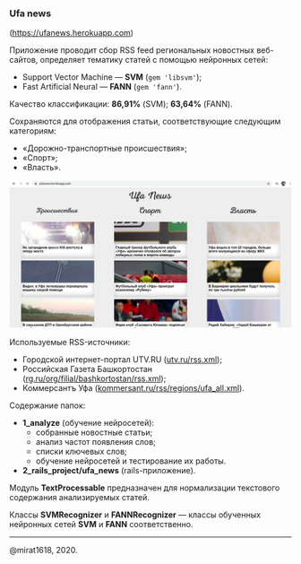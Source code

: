 ### Ufa news

(https://ufanews.herokuapp.com)  

Приложение проводит сбор RSS feed региональных новостных веб-сайтов,
определяет тематику статей с помощью нейронных сетей:

- Support Vector Machine — **SVM** (`gem 'libsvm'`);
- Fast Artificial Neural — **FANN** (`gem 'fann'`).

Качество классификации: **86,91%** (SVM); **63,64%** (FANN).
 
Сохраняются для отображения статьи, соответствующие следующим категориям:

- «Дорожно-транспортные происшествия»;
- «Спорт»;
- «Власть».

![Скриншот веб-сайта](screenshot.png)

Используемые RSS-источники:
- Городской интернет-портал UTV.RU ([utv.ru/rss.xml](https://utv.ru/rss.xml));
- Российская Газета Башкортостан ([rg.ru/org/filial/bashkortostan/rss.xml](https://rg.ru/org/filial/bashkortostan/rss.xml));
- Коммерсантъ Уфа ([kommersant.ru/rss/regions/ufa_all.xml](https://www.kommersant.ru/rss/regions/ufa_all.xml)).  

Содержание папок:
- **1_analyze** (обучение нейросетей):
  - собранные новостные статьи;
  - анализ частот появления слов;
  - списки ключевых слов;
  - обучение нейросетей и тестирование их работы.
- **2_rails_project/ufa_news** (rails-приложение).

Модуль **TextProcessable** предназначен для нормализации текстового
содержания анализируемых статей.  

Классы **SVMRecognizer** и **FANNRecognizer** — классы обученных нейронных
сетей **SVM** и **FANN** соответственно.

---
@mirat1618, 2020.



        
